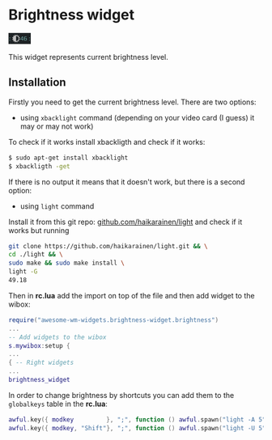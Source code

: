 # Brightness widget

![Brightness widget](./br-wid-1.png)

This widget represents current brightness level.

## Installation

Firstly you need to get the current brightness level. There are two options:

 - using `xbacklight` command (depending on your video card (I guess) it may or may not work)
 
To check if it works install xbackligth and check if it works:
 
```bash
$ sudo apt-get install xbacklight
$ xbackligth -get
```

If there is no output it means that it doesn't work, but there is a second option:

 - using `light` command
 
Install it from this git repo: [github.com/haikarainen/light](https://github.com/haikarainen/light) and check if it works but running

```bash
git clone https://github.com/haikarainen/light.git && \
cd ./light && \
sudo make && sudo make install \
light -G
49.18
```

Then in **rc.lua** add the import on top of the file and then add widget to the wibox:

```lua
require("awesome-wm-widgets.brightness-widget.brightness")
...
-- Add widgets to the wibox
s.mywibox:setup {
...
{ -- Right widgets
...
brightness_widget
```

In order to change brightness by shortcuts you can add them to the `globalkeys` table in the **rc.lua**:

```lua
awful.key({ modkey         }, ";", function () awful.spawn("light -A 5") end, {description = "decrease brightness", group = "custom"}),
awful.key({ modkey, "Shift"}, ";", function () awful.spawn("light -U 5") end, {description = "increase brightness", group = "custom"}),
```